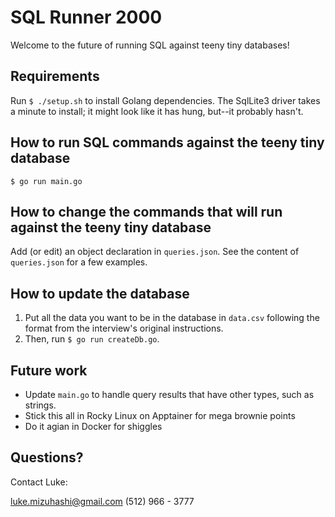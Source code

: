 # SQL Runner 2000

Welcome to the future of running SQL against teeny tiny databases!

## Requirements

Run `$ ./setup.sh` to install Golang dependencies. The SqlLite3 driver takes a minute to install; it might look like it has hung, but--it probably hasn't.

## How to run SQL commands against the teeny tiny database

`$ go run main.go`

## How to change the commands that will run against the teeny tiny database

Add (or edit) an object declaration in `queries.json`. See the content of `queries.json` for a few examples.

## How to update the database

1. Put all the data you want to be in the database in `data.csv` following the format from the interview's original instructions.
2. Then, run `$ go run createDb.go`.

## Future work

 * Update `main.go` to handle query results that have other types, such as strings.
 * Stick this all in Rocky Linux on Apptainer for mega brownie points
 * Do it agian in Docker for shiggles

## Questions?

Contact Luke:

luke.mizuhashi@gmail.com
(512) 966 - 3777

